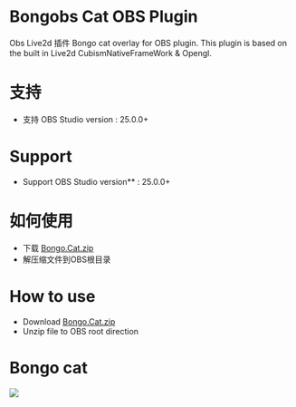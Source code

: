 # Bongobs Cat OBS Plugin
 Obs Live2d 插件
 Bongo cat overlay for OBS plugin. This plugin is based on the built in Live2d CubismNativeFrameWork & Opengl. 
# 支持
* 支持 OBS Studio version : 25.0.0+
# Support
* Support OBS Studio version** : 25.0.0+
# 如何使用
* 下载 [Bongo.Cat.zip](https://github.com/a1928370421/Bongobs-Cat-Plugin/releases/download/0.1.1/Bango.Cat.zip)
* 解压缩文件到OBS根目录
# How to use
* Download [Bongo.Cat.zip](https://github.com/a1928370421/Bongobs-Cat-Plugin/releases/download/0.1.1/Bango.Cat.zip)
* Unzip file to OBS root direction
# Bongo cat
![](https://github.com/a1928370421/Bongobs-Cat-Plugin/blob/master/Resources/ezgif-2-2d5ba7544532.gif)
